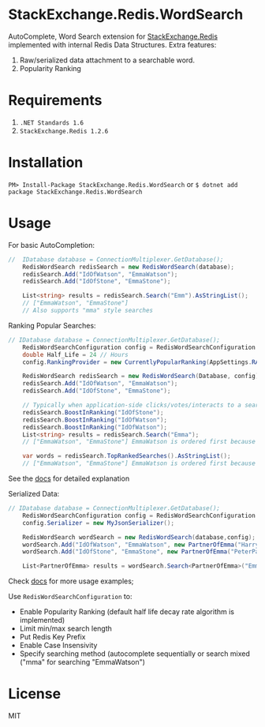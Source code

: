 # StackExchange.Redis.WordSearch

AutoComplete, Word Search extension for [StackExchange.Redis] implemented with internal Redis Data Structures.
Extra features:
1. Raw/serialized data attachment to a searchable word.
2. Popularity Ranking 

# Requirements
 1. `.NET Standards 1.6`
 2. `StackExchange.Redis 1.2.6`

# Installation
`PM> Install-Package StackExchange.Redis.WordSearch`
or
`$ dotnet add package StackExchange.Redis.WordSearch`

# Usage
For basic AutoCompletion:
```csharp
//  IDatabase database = ConnectionMultiplexer.GetDatabase();
    RedisWordSearch redisSearch = new RedisWordSearch(database);
    redisSearch.Add("IdOfWatson", "EmmaWatson");
    redisSearch.Add("IdOfStone", "EmmaStone");

    List<string> results = redisSearch.Search("Emm").AsStringList();
    // ["EmmaWatson", "EmmaStone"]
    // Also supports "mma" style searches
```
Ranking Popular Searches:
```csharp
// IDatabase database = ConnectionMultiplexer.GetDatabase();
    RedisWordSearchConfiguration config = RedisWordSearchConfiguration.defaultConfig;
    double Half_Life = 24 // Hours
    config.RankingProvider = new CurrentlyPopularRanking(AppSettings.RANKING_EPOCH, Half_Life);

    RedisWordSearch redisSearch = new RedisWordSearch(Database, config);
    redisSearch.Add("IdOfWatson", "EmmaWatson");
    redisSearch.Add("IdOfStone", "EmmaStone");

    // Typically when application-side clicks/votes/interacts to a search result
    redisSearch.BoostInRanking("IdOfStone");
    redisSearch.BoostInRanking("IdOfWatson");
    redisSearch.BoostInRanking("IdOfWatson");
    List<string> results = redisSearch.Search("Emma");
    // ["EmmaWatson", "EmmaStone"] EmmaWatson is ordered first because she is twice as popular

    var words = redisSearch.TopRankedSearches().AsStringList();
    // ["EmmaWatson", "EmmaStone"] EmmaWatson is ordered first because she is twice as popular
```
See the [docs] for detailed explanation

Serialized Data:
```csharp
// IDatabase database = ConnectionMultiplexer.GetDatabase();
    RedisWordSearchConfiguration config = RedisWordSearchConfiguration.defaultConfig;
    config.Serializer = new MyJsonSerializer();

    RedisWordSearch wordSearch = new RedisWordSearch(database,config);
    wordSearch.Add("IdOfWatson", "EmmaWatson", new PartnerOfEmma("HarryPotter"));
    wordSearch.Add("IdOfStone", "EmmaStone", new PartnerOfEmma("PeterParker"));

    List<PartnerOfEmma> results = wordSearch.Search<PartnerOfEmma>("Emma").AsStringList();
```
Check [docs] for more usage examples;

Use `RedisWordSearchConfiguration` to:
- Enable Popularity Ranking (default half life decay rate algorithm is implemented)
- Limit min/max search length
- Put Redis Key Prefix
- Enable Case Insensivity
- Specify searching method (autocomplete sequentially or search mixed ("mma" for searching "EmmaWatson")

# License
MIT

[StackExchange.Redis]: <https://github.com/StackExchange/StackExchange.Redis>
[docs]: <https://github.com/Can-Sahin/StackExchange.Redis.WordSearch/tree/master/docs>
